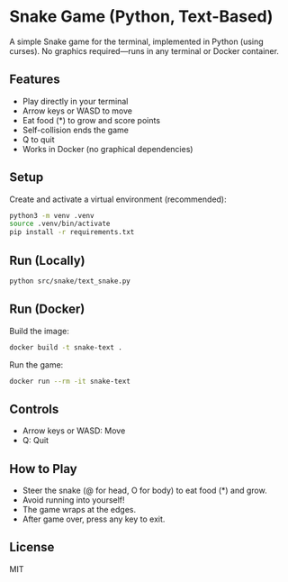 # Snake Game (Python, Text-Based)

A simple Snake game for the terminal, implemented in Python (using curses). No graphics required—runs in any terminal or Docker container.

## Features
- Play directly in your terminal
- Arrow keys or WASD to move
- Eat food (*) to grow and score points
- Self-collision ends the game
- Q to quit
- Works in Docker (no graphical dependencies)

## Setup

Create and activate a virtual environment (recommended):

```zsh
python3 -m venv .venv
source .venv/bin/activate
pip install -r requirements.txt
```

## Run (Locally)

```zsh
python src/snake/text_snake.py
```

## Run (Docker)

Build the image:
```zsh
docker build -t snake-text .
```
Run the game:
```zsh
docker run --rm -it snake-text
```

## Controls
- Arrow keys or WASD: Move
- Q: Quit

## How to Play
- Steer the snake (@ for head, O for body) to eat food (*) and grow.
- Avoid running into yourself!
- The game wraps at the edges.
- After game over, press any key to exit.

## License
MIT

